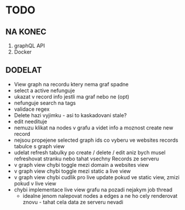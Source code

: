 # TODO
## NA KONEC
1. graphQL API
1. Docker

## DODELAT
* View graph na recordu ktery nema graf spadne
* select a active nefunguje
* ukazat v record info jestli ma graf nebo ne (opt)
* nefunguje search na tags
* validace regex
* Delete hazi vyjimku - asi to kaskadovani stale?
* edit needituje
* nemuzu klikat na nodes v grafu a videt info a moznost create new record
* nejsou propejene selected graph ids co vyberu ve websites records tabulce s graph view
* udelat refresh tabulky po create / delete / edit aniz bych musel refreshovat stranku nebo tahat vsechny Records ze serveru
* v graph view chybi toggle mezi domain a websites view
* v graph view chybi toggle mezi static a live view
* v graph view chybi cudlik pro live update pokud ve static view, zmizi pokud v live view
* chybi implementace live view grafu na pozadi nejakym job thread
	* idealne jenom nalepovat nodes a edges a ne ho cely renderovat znovu - tahat cela data ze serveru nevadi
